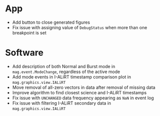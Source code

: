 # App

- Add button to close generated figures
- Fix issue with assigning value of `DebugStatus` when more than one breakpoint is set

# Software

- Add description of both Normal and Burst mode in `mag.event.ModeChange`, regardless of the active mode
- Add mode events in I-ALiRT timestamp comparison plot in `mag.graphics.view.IALiRT`
- Move removal of all-zero vectors in data after removal of missing data
- Improve algorithm to find closest science and I-ALiRT timestamps
- Fix issue with `UNCHANGED` data frequency appearing as `NaN` in event log
- Fix issue with filtering I-ALiRT secondary data in `mag.graphics.view.IALiRT`
